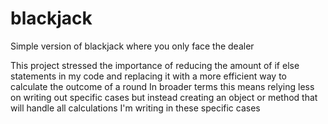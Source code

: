 # blackjack
Simple version of blackjack where you only face the dealer

This project stressed the importance of reducing the amount of if else statements in my code and replacing it with a more efficient way to calculate the outcome of a round 
In broader terms this means relying less on writing out specific cases but instead creating an object or method that will handle all calculations I'm writing in these specific cases
